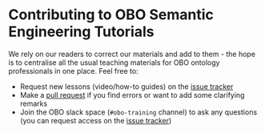 # Contributing to OBO Semantic Engineering Tutorials

We rely on our readers to correct our materials and add to them - the hope is to centralise all the usual teaching materials for OBO ontology professionals in one place. Feel free to:

- Request new lessons (video/how-to guides) on the [issue tracker](https://github.com/jamesaoverton/obook/issues)
- Make a [pull request](https://github.com/jamesaoverton/obook/pulls) if you find errors or want to add some clarifying remarks
- Join the OBO slack space (`#obo-training` channel) to ask any questions (you can request access on the [issue tracker](https://github.com/jamesaoverton/obook/issues))

